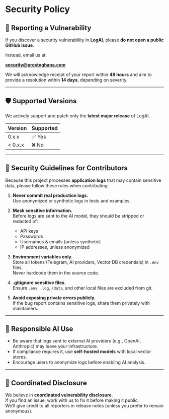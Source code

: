 # Security Policy

## 📢 Reporting a Vulnerability

If you discover a security vulnerability in **LogAI**, please **do not open a public GitHub issue**.

Instead, email us at:

**security@prestoghana.com**  

We will acknowledge receipt of your report within **48 hours** and aim to provide a resolution within **14 days**, depending on severity.

---

## 🛡 Supported Versions

We actively support and patch only the **latest major release** of LogAI.

| Version | Supported          |
| ------- | ------------------ |
| 0.x.x   | ✅ Yes              |
| < 0.x.x | ❌ No               |

---

## 🔐 Security Guidelines for Contributors

Because this project processes **application logs** that may contain sensitive data, please follow these rules when contributing:

1. **Never commit real production logs.**  
   Use anonymized or synthetic logs in tests and examples.

2. **Mask sensitive information.**  
   Before logs are sent to the AI model, they should be stripped or redacted of:
   - API keys
   - Passwords
   - Usernames & emails (unless synthetic)
   - IP addresses, unless anonymized

3. **Environment variables only.**  
   Store all tokens (Telegram, AI providers, Vector DB credentials) in `.env` files.  
   Never hardcode them in the source code.

4. **.gitignore sensitive files.**  
   Ensure `.env`, `.log`, `/data`, and other local files are excluded from git.

5. **Avoid exposing private errors publicly.**  
   If the bug report contains sensitive logs, share them privately with maintainers.

---

## 🧩 Responsible AI Use

- Be aware that logs sent to external AI providers (e.g., OpenAI, Anthropic) may leave your infrastructure.
- If compliance requires it, use **self-hosted models** with local vector stores.
- Encourage users to anonymize logs before enabling AI analysis.

---

## 🤝 Coordinated Disclosure

We believe in **coordinated vulnerability disclosure**.  
If you find an issue, work with us to fix it before making it public.  
We’ll give credit to all reporters in release notes (unless you prefer to remain anonymous).
